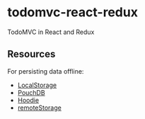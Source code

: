 # todomvc-react-redux

TodoMVC in React and Redux

## Resources

For persisting data offline:
- [LocalStorage](https://developer.mozilla.org/en-US/docs/Web/API/Window/localStorage)
- [PouchDB](https://pouchdb.com/)
- [Hoodie](http://hood.ie/)
- [remoteStorage](https://remotestorage.io/)
